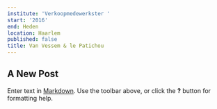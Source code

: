 ```yaml
---
institute: 'Verkoopmedewerkster '
start: '2016'
end: Heden
location: Haarlem
published: false
title: Van Vessem & le Patichou
---
```

## A New Post

Enter text in [Markdown](http://daringfireball.net/projects/markdown/). Use the toolbar above, or click the **?** button for formatting help.
